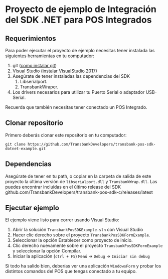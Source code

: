 # Proyecto de ejemplo de Integración del SDK .NET para POS Integrados

## Requerimientos

Para poder ejecutar el proyecto de ejemplo necesitas tener instalada las siguientes herramientas
en tu computador:

1. git ([como instalar git][git_install])
2. Visual Studio ([instalar VisualStudio 2017][visualstudio_install])
3. Asegúrate de tener instaladas las dependencias del SDK
   1. Libserialport.
   2. TransbankWraper.
4. Los drivers necesarios para utilizar tu Puerto Serial o adaptador USB-Serial.

[git_install]: https://git-scm.com/book/en/v2/Getting-Started-Installing-Git
[visualstudio_install]: https://visualstudio.microsoft.com/es/downloads/

Recuerda que también necesitas tener conectado un POS Integrado.

## Clonar repositorio

Primero deberás clonar este repositorio en tu computador:

````batch
git clone https://github.com/TransbankDevelopers/transbank-pos-sdk-dotnet-example.git
````
## Dependencias

Asegúrate de tener en tu path, o copiar en la carpeta de salida de este proyecto la última versión de `libserialport.dll` y `TransbankWrap.dll`. Las puedes encontrar incluidas en el último release del SDK github.com/TransbankDevelopers/transbank-pos-sdk-c/releases/latest

## Ejecutar ejemplo

El ejemplo viene listo para correr usando Visual Studio:

1. Abrir la solución `TransbankPosSDKExample.sln` con Visual Studio
2. Hacer clic derecho sobre el proyecto `TransbankPosSDKFormExample`.
3. Seleccionar la opción Establecer como proyecto de inicio.
4. Clic derecho nuevamente sobre el proyecto `TransbankPosSDKFormExample` y seleccionar la opción Compilar.
5. Iniciar la aplicación (`ctrl + F5`) `Menú` -> `Debug` -> `Iniciar sin debug`

Si todo ha salido bien, deberías ver una aplicación `WindowsForm` y probar los distintos comandos del POS que tengas conectado a tu equipo.
